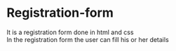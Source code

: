 # Registration-form
It is a registration form done in html and css <br>
In the registration form the user can fill his or her details<br>

